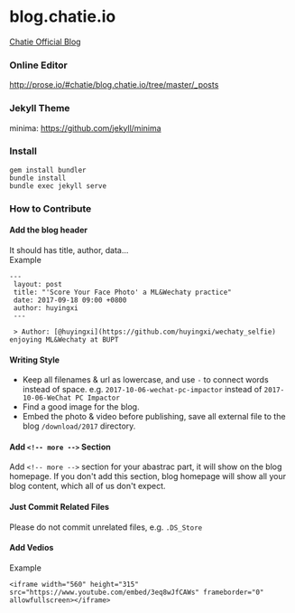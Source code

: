 # blog.chatie.io
[Chatie Official Blog](https://blog.chatie.io)

### Online Editor

http://prose.io/#chatie/blog.chatie.io/tree/master/_posts

### Jekyll Theme

minima: <https://github.com/jekyll/minima>

### Install
```
gem install bundler
bundle install
bundle exec jekyll serve
```

### How to Contribute

#### Add the blog header
It should has title, author, data...   
Example
```
---
 layout: post
 title: "'Score Your Face Photo' a ML&Wechaty practice"
 date: 2017-09-18 09:00 +0800
 author: huyingxi
 ---
 
 > Author: [@huyingxi](https://github.com/huyingxi/wechaty_selfie) enjoying ML&Wechaty at BUPT
```

#### Writing Style
* Keep all filenames & url as lowercase, and use `-` to connect words instead of space. e.g. `2017-10-06-wechat-pc-impactor` instead of `2017-10-06-WeChat PC Impactor`
* Find a good image for the blog.
* Embed the photo & video before publishing, save all external file to the blog `/download/2017` directory.

#### Add `<!-- more -->` Section
Add `<!-- more -->` section for your abastrac part, it will show on the blog homepage.
If you don't add this section, blog homepage will show all your blog content, which all of us don't expect.

#### Just Commit Related Files
Please do not commit unrelated files, e.g. `.DS_Store`

#### Add Vedios
Example
```
<iframe width="560" height="315" src="https://www.youtube.com/embed/3eq8wJfCAWs" frameborder="0" allowfullscreen></iframe>
```